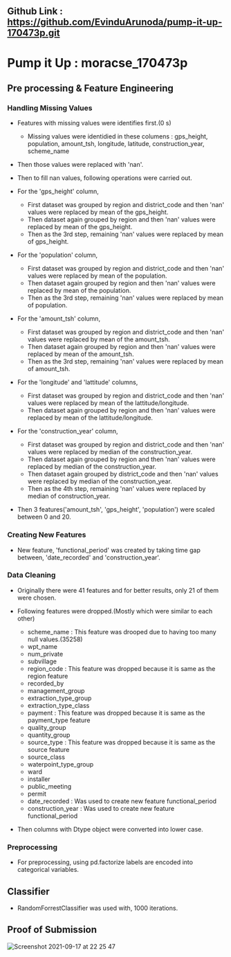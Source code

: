 ## Github Link : https://github.com/EvinduArunoda/pump-it-up-170473p.git

# Pump it Up : moracse_170473p

## Pre processing & Feature Engineering 

### Handling Missing Values
* Features with missing values were identifies first.(0 s)
  * Missing values were identidied in these columens :  gps_height, population, amount_tsh, longitude, latitude, construction_year, scheme_name
* Then those values were replaced with 'nan'.
* Then to fill nan values, following operations were carried out.

* For the 'gps_height' column,
  * First dataset was grouped by region and district_code and then 'nan' values were replaced by mean of the gps_height.
  * Then dataset again grouped by region and then 'nan' values were replaced by mean of the gps_height.
  * Then as the 3rd step, remaining 'nan' values were replaced by mean of gps_height.
  
* For the 'population' column,
  * First dataset was grouped by region and district_code and then 'nan' values were replaced by mean of the population.
  * Then dataset again grouped by region and then 'nan' values were replaced by mean of the population.
  * Then as the 3rd step, remaining 'nan' values were replaced by mean of population.

* For the 'amount_tsh' column,
  * First dataset was grouped by region and district_code and then 'nan' values were replaced by mean of the amount_tsh.
  * Then dataset again grouped by region and then 'nan' values were replaced by mean of the amount_tsh.
  * Then as the 3rd step, remaining 'nan' values were replaced by mean of amount_tsh.

* For the 'longitude' and 'lattitude' columns,
  * First dataset was grouped by region and district_code and then 'nan' values were replaced by mean of the lattitude/longitude.
  * Then dataset again grouped by region and then 'nan' values were replaced by mean of the lattitude/longitude.

* For the 'construction_year' column,
  * First dataset was grouped by region and district_code and then 'nan' values were replaced by median of the construction_year.
  * Then dataset again grouped by region and then 'nan' values were replaced by median of the construction_year.
  * Then dataset again grouped by district_code and then 'nan' values were replaced by median of the construction_year.
  * Then as the 4th step, remaining 'nan' values were replaced by median of construction_year.

* Then 3 features('amount_tsh', 'gps_height', 'population') were scaled between 0 and 20.

### Creating New Features

* New feature, 'functional_period' was created by taking time gap between, 'date_recorded' and 'construction_year'.

### Data Cleaning

* Originally there were 41 features and for better results, only 21 of them were chosen.
* Following features were dropped.(Mostly which were similar to each other)
  * scheme_name : This feature was drooped due to having too many null values.(35258)
  * wpt_name
  * num_private
  * subvillage
  * region_code : This feature was dropped because it is same as the region feature
  * recorded_by
  * management_group
  * extraction_type_group
  * extraction_type_class
  * payment : This feature was dropped because it is same as the payment_type feature
  * quality_group
  * quantity_group
  * source_type :  This feature was dropped because it is same as the source feature
  * source_class
  * waterpoint_type_group
  * ward
  * installer
  * public_meeting
  * permit
  * date_recorded : Was used to create new feature functional_period
  * construction_year : Was used to create new feature functional_period

* Then columns with Dtype object were converted into lower case.

### Preprocessing

* For preprocessing, using pd.factorize labels are encoded into categorical variables.

## Classifier

* RandomForrestClassifier was used with, 1000 iterations.

## Proof of Submission
![Screenshot 2021-09-17 at 22 25 47](https://user-images.githubusercontent.com/46133502/133831740-5f868bdd-f96e-45d6-aab7-09091683d390.png)


